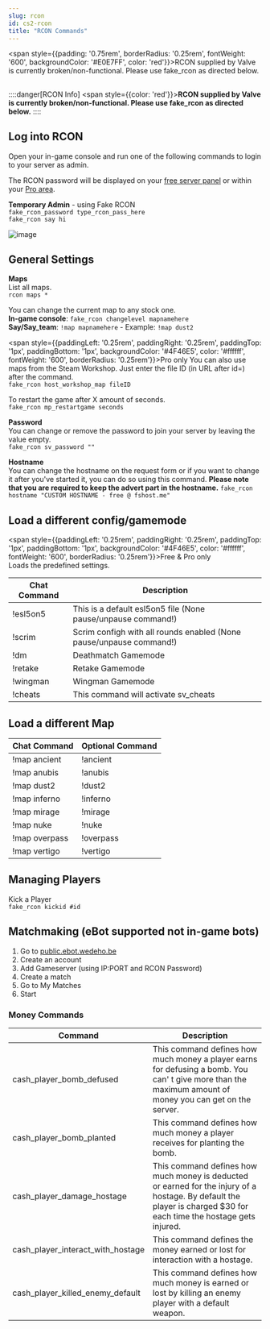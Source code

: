 ```yaml
---
slug: rcon
id: cs2-rcon
title: "RCON Commands"
---
```



<span style={{padding: '0.75rem', borderRadius: '0.25rem', fontWeight: '600', backgroundColor: '#E0E7FF', color: 'red'}}>RCON supplied by Valve is currently broken/non-functional. Please use fake_rcon as directed below.</span>


## 
::::danger[RCON Info]
<span style={{color: 'red'}}>**RCON supplied by Valve is currently broken/non-functional. Please use fake_rcon as directed below.**</span>
::::


## Log into RCON
Open your in-game console and run one of the following commands to login to your server as admin.

The RCON password will be displayed on your [free server panel](https://fshost.me/free-panel) or within your [Pro area](https://fshost.me/pro).

**Temporary Admin** - using Fake RCON
<br />`fake_rcon_password type_rcon_pass_here`
<br />`fake_rcon say hi`

![image](https://help.fshost.me/img/cs2-console.png)

## General Settings
**Maps**<br />
List all maps.
<br /> `rcon maps *`

You can change the current map to any stock one.
<br />**In-game console**: `fake_rcon changelevel mapnamehere` 
<br />**Say/Say_team**: `!map mapnamehere` - Example: `!map dust2`


<span style={{paddingLeft: '0.25rem', paddingRight: '0.25rem', paddingTop: '1px', paddingBottom: '1px', backgroundColor: '#4F46E5', color: '#ffffff', fontWeight: '600', borderRadius: '0.25rem'}}>Pro only</span> 
You can also use maps from the Steam Workshop. Just enter the file ID (in URL after id=) after the command.
<br /> `fake_rcon host_workshop_map fileID`

To restart the game after X amount of seconds.
<br /> `fake_rcon mp_restartgame seconds`


**Password** <br />You can change or remove the password to join your server by leaving the value empty.
<br /> `fake_rcon sv_password ""`

**Hostname** <br />You can change the hostname on the request form or if you want to change it after you've started it, you can do so using this command. **Please note that you are required to keep the advert part in the hostname.**
`fake_rcon hostname "CUSTOM HOSTNAME - free @ fshost.me"`


## Load a different config/gamemode
<span style={{paddingLeft: '0.25rem', paddingRight: '0.25rem', paddingTop: '1px', paddingBottom: '1px', backgroundColor: '#4F46E5', color: '#ffffff', fontWeight: '600', borderRadius: '0.25rem'}}>Free & Pro only</span>
<br />Loads the predefined settings.

| Chat Command | Description |
| ------------ | ----------- |
| !esl5on5     | This is a default esl5on5 file (None pause/unpause command!) |
| !scrim       | Scrim configh with all rounds enabled (None pause/unpause command!) |
| !dm          | Deathmatch Gamemode |
| !retake      | Retake Gamemode |
| !wingman     | Wingman Gamemode |
| !cheats      | This command will activate sv_cheats |

## Load a different Map
| Chat Command | Optional Command |
| ------------ | ---------------- |
| !map ancient | !ancient         |
| !map anubis  | !anubis          |
| !map dust2   | !dust2           |
| !map inferno | !inferno         |
| !map mirage  | !mirage          |
| !map nuke    | !nuke            |
| !map overpass | !overpass       |
| !map vertigo | !vertigo         |


## Managing Players

Kick a Player
<br />`fake_rcon kickid #id`

## Matchmaking (eBot supported not in-game bots)
1. Go to [public.ebot.wedeho.be](https://public.ebot.wedeho.be/)
2. Create an account
3. Add Gameserver (using IP:PORT and RCON Password)
4. Create a match
5. Go to My Matches
6. Start


### Money Commands
| Command | Description |
| ------- | ----------- |
| cash_player_bomb_defused | This command defines how much money a player earns for defusing a bomb. You can' t give more than the maximum amount of money you can get on the server. |
| cash_player_bomb_planted | This command defines how much money a player receives for planting the bomb. |
| cash_player_damage_hostage | This command defines how much money is deducted or earned for the injury of a hostage. By default the player is charged $30 for each time the hostage gets injured. |
| cash_player_interact_with_hostage | This command defines the money earned or lost for interaction with a hostage. |
| cash_player_killed_enemy_default | This command defines how much money is earned or lost by killing an enemy player with a default weapon. |
